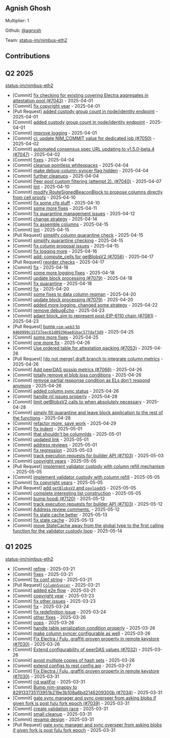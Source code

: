 ## Agnish Ghosh
Multiplier: 1

Github: [@agnxsh](https://github.com/agnxsh)

Team: [status-im/nimbus-eth2](https://github.com/status-im/nimbus-eth2/pulls?q=author%3Aagnxsh)

## Contributions

## Q2 2025


[status-im/nimbus-eth2](https://github.com/status-im/nimbus-eth2)
* [Commit] [fix checking for existing covering Electra aggregates in attestation pool (#7043)](https://github.com/status-im/nimbus-eth2/commit/773de54f5b0345cb08f9bd9689088e02945588b9) - 2025-04-01
* [Commit] [fix copyright year](https://github.com/status-im/nimbus-eth2/commit/211a6bca2721f4c577f0d413faa16ebbe94edad4) - 2025-04-01
* [Pull Request] [added custody group count in node/identity endpoint](https://github.com/status-im/nimbus-eth2/pull/7046) - 2025-04-01
* [Commit] [added custody group count in node/identity endpoint](https://github.com/status-im/nimbus-eth2/commit/b712421b5241d1b3b7b9a7dda0897741a51601d8) - 2025-04-01
* [Commit] [improve logging](https://github.com/status-im/nimbus-eth2/commit/876ef3de406017bd708407f3adfc6f2954315b21) - 2025-04-01
* [Commit] [ci: update NIM_COMMIT value for dedicated job (#7050)](https://github.com/status-im/nimbus-eth2/commit/531a7c2038869641dc0114f0a19b4f15bf96b171) - 2025-04-02
* [Commit] [automated consensus spec URL updating to v1.5.0-beta.4 (#7047)](https://github.com/status-im/nimbus-eth2/commit/7f4bc8c84a19ebb73424ee328bea258a93415e01) - 2025-04-02
* [Commit] [fixes](https://github.com/status-im/nimbus-eth2/commit/9e5e20c2450873e4fbcd21f639b763574c73c517) - 2025-04-04
* [Commit] [cleanup pointless whitespaces](https://github.com/status-im/nimbus-eth2/commit/e7b6c53871ae97a240eda6f5deb0c149d31b198e) - 2025-04-04
* [Commit] [make debug-column-syncer flag hidden](https://github.com/status-im/nimbus-eth2/commit/250aff0abd9ef75e97799eb142f0283641dc4157) - 2025-04-04
* [Commit] [further cleanups](https://github.com/status-im/nimbus-eth2/commit/392c8ce24c4b273c16e86e185781e90ae2875a87) - 2025-04-04
* [Commit] [Peer pool custom filtering (attempt 2). (#7040)](https://github.com/status-im/nimbus-eth2/commit/88725c7690f3ffdd00793beeed8345be44c4e216) - 2025-04-07
* [Commit] [lint](https://github.com/status-im/nimbus-eth2/commit/27fec2661af56f94f86797a6e356537a50edc99f) - 2025-04-10
* [Commit] [modify RouteSignedBeaconBlock to propose columns directly from cell proofs](https://github.com/status-im/nimbus-eth2/commit/fe041073446f418549a5c4598303a8bc0efe6a34) - 2025-04-10
* [Commit] [fix some cfg stuff](https://github.com/status-im/nimbus-eth2/commit/1f05a6678e0f131d4cc6af1f1b23260f4d636e9b) - 2025-04-10
* [Commit] [some more fixes](https://github.com/status-im/nimbus-eth2/commit/339866e993bd49d2e04ccabb57d2b474ac7d0ced) - 2025-04-11
* [Commit] [fix quarantine management issues](https://github.com/status-im/nimbus-eth2/commit/9d4e31b02d7accbc3900ba20ccea872c3ff19383) - 2025-04-12
* [Commit] [change strategy](https://github.com/status-im/nimbus-eth2/commit/603be0dd85ac0945dc1cbb17fed1eed39636990e) - 2025-04-14
* [Commit] [fix assemble columns](https://github.com/status-im/nimbus-eth2/commit/c27aa9934a62db47631d2609ba4e56b2b8d8f2ea) - 2025-04-15
* [Commit] [lint](https://github.com/status-im/nimbus-eth2/commit/0eb5b83492ebd7e8b2f53c0e4b113b323f444f5a) - 2025-04-15
* [Pull Request] [simplify column quarantine check](https://github.com/status-im/nimbus-eth2/pull/7076) - 2025-04-15
* [Commit] [simplify quarantine checking](https://github.com/status-im/nimbus-eth2/commit/25c64c9c4d0628b0c59e4d1e49936725a9f5c9a1) - 2025-04-15
* [Commit] [fix column proposal issues](https://github.com/status-im/nimbus-eth2/commit/525dd9006ffeb442c80a2296ce425b797ed2ca65) - 2025-04-15
* [Commit] [fix logging more](https://github.com/status-im/nimbus-eth2/commit/48936b1fd8da15c36f0cbf05aaad6e2a10095452) - 2025-04-16
* [Commit] [add: compute_cells for getBlobsV2 (#7056)](https://github.com/status-im/nimbus-eth2/commit/c63974b6d49bf550c193d2bf583a3fa5552522ed) - 2025-04-17
* [Pull Request] [reorder checks](https://github.com/status-im/nimbus-eth2/pull/7078) - 2025-04-17
* [Commit] [fix](https://github.com/status-im/nimbus-eth2/commit/5bde140c5bae8e1e3f64cfecaec3eedc653ab4bb) - 2025-04-18
* [Commit] [some more logging fixes](https://github.com/status-im/nimbus-eth2/commit/baae6527e17639ac94bd78dd37d690808320b9fd) - 2025-04-18
* [Commit] [update block processing (#7079)](https://github.com/status-im/nimbus-eth2/commit/8fc196ee7f55a215eb7abf521b712af428a3ac3b) - 2025-04-18
* [Commit] [fix quarantine](https://github.com/status-im/nimbus-eth2/commit/47820de0b095536a8195d059f5c1d58b3d6ddc32) - 2025-04-18
* [Commit] [fix](https://github.com/status-im/nimbus-eth2/commit/4a69a2b349af9f1fd44cf193eed9dc613fcc1286) - 2025-04-20
* [Commit] [some fixes to data column reqman](https://github.com/status-im/nimbus-eth2/commit/083ed100bab70e07331f0c3e9692b1b5d3eed412) - 2025-04-20
* [Commit] [update block processing (#7079)](https://github.com/status-im/nimbus-eth2/commit/8fc196ee7f55a215eb7abf521b712af428a3ac3b) - 2025-04-20
* [Commit] [added more logging, changed some strategy](https://github.com/status-im/nimbus-eth2/commit/61bd6a52eb5617e16767b6c42168e8d4630317dd) - 2025-04-22
* [Commit] [remove debugEcho](https://github.com/status-im/nimbus-eth2/commit/0304b53e009c34aa039363072abff514cd5e3fe7) - 2025-04-23
* [Commit] [adapt block_sim to represent post-EIP-6110 chain (#7081)](https://github.com/status-im/nimbus-eth2/commit/8e33582edb38f1839d146bdb70da1b229b55aedb) - 2025-04-23
* [Pull Request] [bump `nim-web3` to `8460999c15f37eec61d09296ae81bac577daf3d9`](https://github.com/status-im/nimbus-eth2/pull/7106) - 2025-04-25
* [Commit] [some more fixes](https://github.com/status-im/nimbus-eth2/commit/c6bbb56ef42dc398c35d8a3f44e868033f661a92) - 2025-04-25
* [Commit] [one more fix](https://github.com/status-im/nimbus-eth2/commit/e55b6e06ad04201c3442c76993bd37193bce3f62) - 2025-04-26
* [Commit] [Use ordered table for attestation packing (#7053)](https://github.com/status-im/nimbus-eth2/commit/a73abb41fa58eb9d9f9886a14d9afb1d12526b3e) - 2025-04-26
* [Pull Request] [[do not merge] draft branch to integrate column metrics](https://github.com/status-im/nimbus-eth2/pull/7110) - 2025-04-26
* [Commit] [Add peerDAS gossip metrics (#7066)](https://github.com/status-im/nimbus-eth2/commit/6de64f431db0c48abc06bf821310352a89429f7a) - 2025-04-26
* [Commit] [totally remove el blob loss conditions](https://github.com/status-im/nimbus-eth2/commit/3db9f2f77c06191292ceaad617e3bc2620b89442) - 2025-04-26
* [Commit] [remvoe partial response condition as ELs don't respond anymore](https://github.com/status-im/nimbus-eth2/commit/b022e3e79bdd579eae2acd58e9aee3142c31f3f7) - 2025-04-26
* [Commit] [added column sync status](https://github.com/status-im/nimbus-eth2/commit/3404fae1c67136891975575d62249e33bb32f615) - 2025-04-26
* [Commit] [handle nil issues properly](https://github.com/status-im/nimbus-eth2/commit/3a473f0ecf9355642dba318fe0143bb00dadff9f) - 2025-04-28
* [Commit] [limit getBlobsV2 calls to when absolutely necessary](https://github.com/status-im/nimbus-eth2/commit/6c8b9b12790aa6bb615c9438ce686689d82b97b9) - 2025-04-28
* [Commit] [simply fill quarantine and leave block application to the rest of the functions](https://github.com/status-im/nimbus-eth2/commit/b935e0ff036e7dbf0dd30e52c3caa02a24fd6540) - 2025-04-28
* [Commit] [refactor more, save work](https://github.com/status-im/nimbus-eth2/commit/53b5e6a4790f5a79550b6e2740e21de8dcae74e2) - 2025-04-29
* [Commit] [fix indent](https://github.com/status-im/nimbus-eth2/commit/4feb2bfde1252af5ea32cc8633b3092c1c9954fb) - 2025-05-01
* [Commit] [that shouldn't be columnIds](https://github.com/status-im/nimbus-eth2/commit/f490c893ea4a54c87f5ac5fad0628b45f491f00c) - 2025-05-01
* [Commit] [updated link](https://github.com/status-im/nimbus-eth2/commit/95c3d67f16b2c0d059bb43264d6f7cbd1386d21f) - 2025-05-01
* [Commit] [address reviews](https://github.com/status-im/nimbus-eth2/commit/3848e271257a4fac9ed8d94446de0bf4d72a8a59) - 2025-05-01
* [Commit] [fix regression](https://github.com/status-im/nimbus-eth2/commit/6d759d3608fd98dc7f0010b23a386b961794dbed) - 2025-05-03
* [Commit] [track execution requests for builder API (#7103)](https://github.com/status-im/nimbus-eth2/commit/ab82386b3b2ee25e60ded3fdce934a7ef928528d) - 2025-05-03
* [Commit] [copyright years](https://github.com/status-im/nimbus-eth2/commit/d59af67fb15889d058ae94bf4c17a25bcd1d1ef4) - 2025-05-05
* [Pull Request] [implement validator custody with column refill mechanism](https://github.com/status-im/nimbus-eth2/pull/7127) - 2025-05-05
* [Commit] [implement validator custody with column refill](https://github.com/status-im/nimbus-eth2/commit/7244d4b99032c99a9f71e574b66f2843dcadd0d4) - 2025-05-05
* [Commit] [fix copyright years](https://github.com/status-im/nimbus-eth2/commit/8adb69cb931a14f09ee27d08ccdea194137639cb) - 2025-05-05
* [Pull Request] [add `getBlobsV2` and `payloadV5`](https://github.com/status-im/nimbus-eth2/pull/7123) - 2025-05-05
* [Commit] [complete interesting list construction](https://github.com/status-im/nimbus-eth2/commit/bb889184e1c007d11ef95223289680a4f2500fd6) - 2025-05-05
* [Commit] [bump hoodi (#7120)](https://github.com/status-im/nimbus-eth2/commit/c94e4ddb1cad6596af471d2a26c3e8f3cef8bf34) - 2025-05-12
* [Commit] [track execution requests for builder API (#7103)](https://github.com/status-im/nimbus-eth2/commit/ab82386b3b2ee25e60ded3fdce934a7ef928528d) - 2025-05-12
* [Commit] [Address review comments.](https://github.com/status-im/nimbus-eth2/commit/3dc502b7940014e9ef1a44a5017483cf1e79f75c) - 2025-05-12
* [Commit] [fix state cache better](https://github.com/status-im/nimbus-eth2/commit/5097f6fba0261d54f399ddf953b40243011da3b0) - 2025-05-13
* [Commit] [fix state cache](https://github.com/status-im/nimbus-eth2/commit/100e9c786f75736818a89cb3c666c8711c88f3b0) - 2025-05-13
* [Commit] [move StateCache away from the global type to the first calling function for the validator custody loop](https://github.com/status-im/nimbus-eth2/commit/ae8ed8896395948b63566efb4621dc0a86b65029) - 2025-05-14
## Q1 2025

[status-im/nimbus-eth2](https://github.com/status-im/nimbus-eth2)
* [Commit] [refine](https://github.com/status-im/nimbus-eth2/commit/459bc053eccddcfd8fe0f0654a32fd784919c897) - 2025-03-21
* [Commit] [fixes](https://github.com/status-im/nimbus-eth2/commit/b2d56ba04afb6229b67e44cde82fd7234c9ce1d6) - 2025-03-21
* [Commit] [fix conf string](https://github.com/status-im/nimbus-eth2/commit/1dd75a66f545b4f9f4eafbbfcadc41a0605cb1be) - 2025-03-21
* [Pull Request] [`ColumnSyncer`](https://github.com/status-im/nimbus-eth2/pull/7029) - 2025-03-21
* [Commit] [added e2e flow](https://github.com/status-im/nimbus-eth2/commit/e039f4fbbd9a605fbc151e88017c6f6c33cca6b2) - 2025-03-21
* [Commit] [copyright year](https://github.com/status-im/nimbus-eth2/commit/3eb1be81eb99f62ce71052a0fe9239e6d5eb83f7) - 2025-03-23
* [Commit] [fix other issues](https://github.com/status-im/nimbus-eth2/commit/18d5fe2e37b44571c44c97122cba92bfb2f4b549) - 2025-03-23
* [Commit] [fix](https://github.com/status-im/nimbus-eth2/commit/7a4060a2ce1ea4cf25f65ac1181fc46f1a177d1f) - 2025-03-24
* [Commit] [fix redefinition issue](https://github.com/status-im/nimbus-eth2/commit/19094c3949d60004e9c45d0d8bddf25ae5d4a808) - 2025-03-24
* [Commit] [other fixes](https://github.com/status-im/nimbus-eth2/commit/54be3f86c36a01215a002ec46275779a1958b8a1) - 2025-03-26
* [Commit] [oops](https://github.com/status-im/nimbus-eth2/commit/89b9ebd7150cd1f4ed1b07ef111d6575ad3af787) - 2025-03-26
* [Commit] [handle table serialization condition properly](https://github.com/status-im/nimbus-eth2/commit/1b5f56cc277f64e493ac84586ce9c87e4cb5d716) - 2025-03-26
* [Commit] [make column syncer configurable as well](https://github.com/status-im/nimbus-eth2/commit/9325409a7a5d74c9a1e6e957f5645a081f14647f) - 2025-03-26
* [Commit] [Fix Electra / Fulu .graffiti proven property in remote keystore (#7030)](https://github.com/status-im/nimbus-eth2/commit/fb86da670b7045dcc0be0892fb10e11e1e4a0919) - 2025-03-26
* [Commit] [Extend configurability of peerDAS values (#7032)](https://github.com/status-im/nimbus-eth2/commit/a65c76d2b85dab76d21d5dc2d5e268fdadd24b06) - 2025-03-26
* [Commit] [avoid multiple copies of hash sets](https://github.com/status-im/nimbus-eth2/commit/ffa97a736c9472f340de34b5b9570eb17e7fd180) - 2025-03-26
* [Commit] [extend configs to rest config api](https://github.com/status-im/nimbus-eth2/commit/6f345dce0b9077b1330b4863fcd231778ffcf297) - 2025-03-27
* [Commit] [Fix Electra / Fulu .graffiti proven property in remote keystore (#7030)](https://github.com/status-im/nimbus-eth2/commit/fb86da670b7045dcc0be0892fb10e11e1e4a0919) - 2025-03-31
* [Commit] [rid waitFor](https://github.com/status-im/nimbus-eth2/commit/36c848b217a2ce770858633a26ad8cf68fba6849) - 2025-03-31
* [Commit] [Bump nim-snappy to 829133735113951b219e3b108a6bd2146209300b (#7034)](https://github.com/status-im/nimbus-eth2/commit/1b8ce0167890a68551ae11497c50df5f2b1d59ce) - 2025-03-31
* [Commit] [gate sync manager and sync overseer from asking blobs if given fork is post fulu fork epoch (#7039)](https://github.com/status-im/nimbus-eth2/commit/f1e6eeb503ac0f6de70ef662fd8027ecae5a2f4b) - 2025-03-31
* [Commit] [create validation race](https://github.com/status-im/nimbus-eth2/commit/4a9bf1548682d476ce244a98ccc455f190f80558) - 2025-03-31
* [Commit] [small cleanup](https://github.com/status-im/nimbus-eth2/commit/407a8619fa34d48fcddc62934ab0c6ae128efd38) - 2025-03-31
* [Commit] [revamp design](https://github.com/status-im/nimbus-eth2/commit/9ac078836450a5e2f41344dd84267302a0167962) - 2025-03-31
* [Pull Request] [gate sync manager and sync overseer from asking blobs if given fork is post fulu fork epoch](https://github.com/status-im/nimbus-eth2/pull/7039) - 2025-03-31
